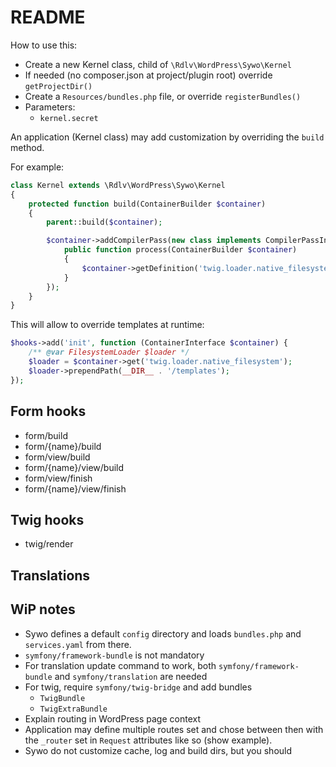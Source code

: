 # README

How to use this:

* Create a new Kernel class, child of `\Rdlv\WordPress\Sywo\Kernel`
* If needed (no composer.json at project/plugin root) override `getProjectDir()`
* Create a `Resources/bundles.php` file, or override `registerBundles()`
* Parameters:
    * `kernel.secret`

An application (Kernel class) may add customization by overriding the `build`
method.

For example:

```php
class Kernel extends \Rdlv\WordPress\Sywo\Kernel
{
    protected function build(ContainerBuilder $container)
    {
        parent::build($container);

        $container->addCompilerPass(new class implements CompilerPassInterface {
            public function process(ContainerBuilder $container)
            {
                $container->getDefinition('twig.loader.native_filesystem')->setPublic(true);
            }
        });
    }
}
```

This will allow to override templates at runtime:

```php
$hooks->add('init', function (ContainerInterface $container) {
    /** @var FilesystemLoader $loader */
    $loader = $container->get('twig.loader.native_filesystem');
    $loader->prependPath(__DIR__ . '/templates');
});
```

## Form hooks

* form/build
* form/{name}/build
* form/view/build
* form/{name}/view/build
* form/view/finish
* form/{name}/view/finish

## Twig hooks

* twig/render

## Translations

## WiP notes

* Sywo defines a default `config` directory and loads `bundles.php` and
  `services.yaml` from there.
* `symfony/framework-bundle` is not mandatory
* For translation update command to work, both `symfony/framework-bundle`
  and `symfony/translation` are needed
* For twig, require `symfony/twig-bridge` and add bundles
  * `TwigBundle`
  * `TwigExtraBundle`
* Explain routing in WordPress page context
* Application may define multiple routes set and chose between then with the 
  `_router` set in `Request` attributes like so (show example).
* Sywo do not customize cache, log and build dirs, but you should